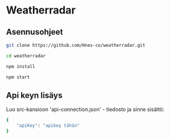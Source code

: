 # Weatherradar

## Asennusohjeet 

```bash
git clone https://github.com/Hnes-co/weatherradar.git

cd weatherradar

npm install

npm start
```

## Api keyn lisäys

Luo src-kansioon 'api-connection.json' - tiedosto ja sinne sisältö:
```bash
{
    "apiKey": "apikey tähän"
}
```
